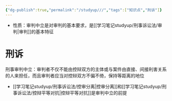 ```yaml
---
{"dg-publish":true,"permalink":"/studyup///","tags":["知识点","刑诉"]}
---
```


- 性质：审判中立是对审判的基本要求，是[[学习笔记studyup/刑事诉讼法/审判\|审判]]的基本特征
# 刑诉
刑事审判中立：审判者不仅不能由控辩双方的主体或与案件由直接、间接利害关系的人来担任，而且审判者应当对控辩双方不偏不倚，保持等距离的地位
- [[学习笔记studyup/刑事诉讼法/控审分离\|控审分离]]和[[学习笔记studyup/刑事诉讼法/控辩平等对抗\|控辩平等对抗]]是审判中立的前提